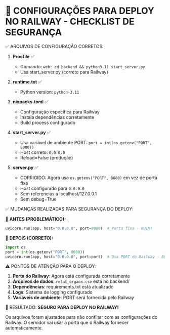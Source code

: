 🚀 CONFIGURAÇÕES PARA DEPLOY NO RAILWAY - CHECKLIST DE SEGURANÇA
================================================================

✅ ARQUIVOS DE CONFIGURAÇÃO CORRETOS:

1. **Procfile** ✅
   - Comando: `web: cd backend && python3.11 start_server.py`
   - Usa start_server.py (correto para Railway)

2. **runtime.txt** ✅
   - Python version: `python-3.11`

3. **nixpacks.toml** ✅
   - Configuração específica para Railway
   - Instala dependências corretamente
   - Build process configurado

4. **start_server.py** ✅
   - Usa variável de ambiente PORT: `port = int(os.getenv("PORT", 8000))`
   - Host correto: `0.0.0.0`
   - Reload=False (produção)

5. **server.py** ✅
   - CORRIGIDO: Agora usa `os.getenv("PORT", 8080)` em vez de porta fixa
   - Host configurado para `0.0.0.0`
   - Sem referencias a localhost/127.0.0.1
   - Sem debug=True

✅ MUDANÇAS REALIZADAS PARA SEGURANÇA DO DEPLOY:

🔧 **ANTES (PROBLEMÁTICO):**
```python
uvicorn.run(app, host="0.0.0.0", port=8080)  # Porta fixa - RUIM!
```

🔧 **DEPOIS (CORRETO):**
```python
import os
port = int(os.getenv("PORT", 8080))
uvicorn.run(app, host="0.0.0.0", port=port)  # Usa PORT do Railway - BOM!
```

⚠️ PONTOS DE ATENÇÃO PARA O DEPLOY:

1. **Porta do Railway**: Agora está configurada corretamente
2. **Arquivos de dados**: `relat_orgaos.csv` está no backend/
3. **Dependências**: requirements.txt está atualizado
4. **Logs**: Sistema de logging configurado
5. **Variáveis de ambiente**: PORT será fornecida pelo Railway

🎯 RESULTADO: **SEGURO PARA DEPLOY NO RAILWAY!**

Os arquivos foram ajustados para não conflitar com as configurações do Railway.
O servidor vai usar a porta que o Railway fornecer automaticamente.